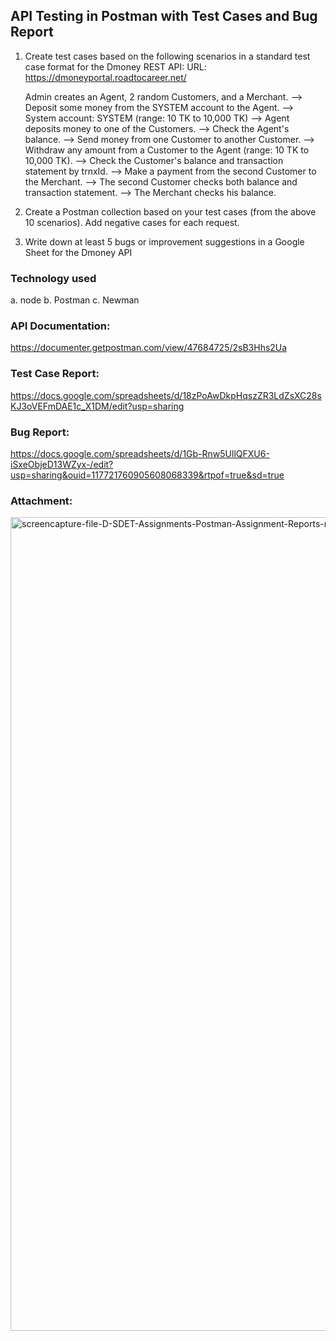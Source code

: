 ## API Testing in Postman with Test Cases and Bug Report
1. Create test cases based on the following scenarios in a standard test case format for the Dmoney REST API:
   URL: https://dmoneyportal.roadtocareer.net/

   Admin creates an Agent, 2 random Customers, and a Merchant.
   --> Deposit some money from the SYSTEM account to the Agent.
   --> System account: SYSTEM (range: 10 TK to 10,000 TK)
   --> Agent deposits money to one of the Customers.
   --> Check the Agent's balance.
   --> Send money from one Customer to another Customer.
   --> Withdraw any amount from a Customer to the Agent (range: 10 TK to 10,000 TK).
   --> Check the Customer's balance and transaction statement by trnxId.
   --> Make a payment from the second Customer to the Merchant.
   --> The second Customer checks both balance and transaction statement.
   --> The Merchant checks his balance.
2. Create a Postman collection based on your test cases (from the above 10 scenarios).
   Add negative cases for each request.
3. Write down at least 5 bugs or improvement suggestions in a Google Sheet for the Dmoney API

   
### Technology used
a. node
b. Postman
c. Newman

### API Documentation: 
https://documenter.getpostman.com/view/47684725/2sB3Hhs2Ua
### Test Case Report: 
https://docs.google.com/spreadsheets/d/18zPoAwDkpHqszZR3LdZsXC28sKJ3oVEFmDAE1c_X1DM/edit?usp=sharing
### Bug Report: 
https://docs.google.com/spreadsheets/d/1Gb-Rnw5UllQFXU6-iSxeObjeD13WZyx-/edit?usp=sharing&ouid=117721760905608068339&rtpof=true&sd=true
### Attachment:
   <img width="1366" height="1302" alt="screencapture-file-D-SDET-Assignments-Postman-Assignment-Reports-report-html-2025-08-31-17_25_45" src="https://github.com/user-attachments/assets/ee8462bf-0b17-4387-9536-60177db718f8" />

